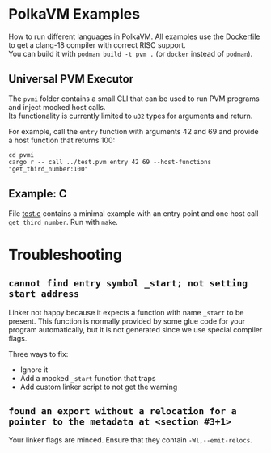 # PolkaVM Examples

How to run different languages in PolkaVM. All examples use the [Dockerfile](Dockerfile) to get a clang-18 compiler
with correct RISC support.  
You can build it with `podman build -t pvm .` (or `docker` instead of `podman`).

## Universal PVM Executor

The `pvmi` folder contains a small CLI that can be used to run PVM programs and inject mocked host calls.  
Its functionality is currently limited to `u32` types for arguments and return.

For example, call the `entry` function with arguments 42 and 69 and provide a host function that returns 100:

```
cd pvmi
cargo r -- call ../test.pvm entry 42 69 --host-functions "get_third_number:100"
```

## Example: C

File [test.c](test.c) contains a minimal example with an entry point and one host call `get_third_number`. Run with `make`.


# Troubleshooting

## `cannot find entry symbol _start; not setting start address`

Linker not happy because it expects a function with name `_start` to be present. This function is normally provided
by some glue code for your program automatically, but it is not generated since we use special compiler flags.

Three ways to fix:
- Ignore it
- Add a mocked `_start` function that traps
- Add custom linker script to not get the warning

## `found an export without a relocation for a pointer to the metadata at <section #3+1>`

Your linker flags are minced. Ensure that they contain `-Wl,--emit-relocs`.
